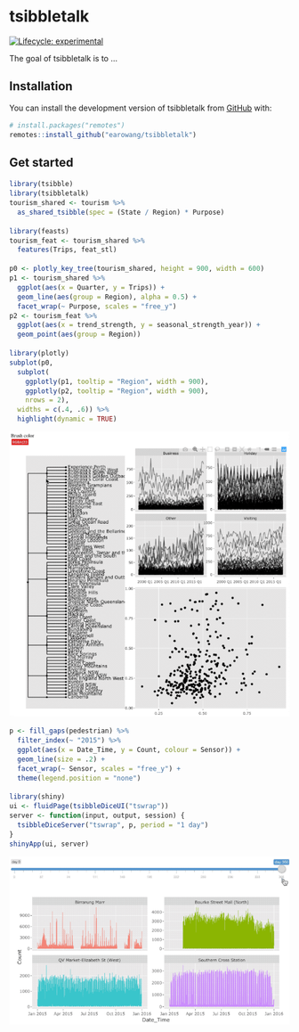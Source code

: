 
<!-- README.md is generated from README.Rmd. Please edit that file -->

# tsibbletalk

<!-- badges: start -->

[![Lifecycle:
experimental](https://img.shields.io/badge/lifecycle-experimental-orange.svg)](https://www.tidyverse.org/lifecycle/#experimental)
<!-- badges: end -->

The goal of tsibbletalk is to …

## Installation

You can install the development version of tsibbletalk from
[GitHub](https://github.com/) with:

``` r
# install.packages("remotes")
remotes::install_github("earowang/tsibbletalk")
```

## Get started

``` r
library(tsibble)
library(tsibbletalk)
tourism_shared <- tourism %>%
  as_shared_tsibble(spec = (State / Region) * Purpose)

library(feasts)
tourism_feat <- tourism_shared %>%
  features(Trips, feat_stl)

p0 <- plotly_key_tree(tourism_shared, height = 900, width = 600)
p1 <- tourism_shared %>%
  ggplot(aes(x = Quarter, y = Trips)) +
  geom_line(aes(group = Region), alpha = 0.5) +
  facet_wrap(~ Purpose, scales = "free_y")
p2 <- tourism_feat %>%
  ggplot(aes(x = trend_strength, y = seasonal_strength_year)) +
  geom_point(aes(group = Region))

library(plotly)
subplot(p0,
  subplot(
    ggplotly(p1, tooltip = "Region", width = 900),
    ggplotly(p2, tooltip = "Region", width = 900),
    nrows = 2),
  widths = c(.4, .6)) %>%
  highlight(dynamic = TRUE)
```

![](man/figures/tourism-crosstalk.gif)

``` r
p <- fill_gaps(pedestrian) %>%
  filter_index(~ "2015") %>% 
  ggplot(aes(x = Date_Time, y = Count, colour = Sensor)) +
  geom_line(size = .2) +
  facet_wrap(~ Sensor, scales = "free_y") +
  theme(legend.position = "none")

library(shiny)
ui <- fluidPage(tsibbleDiceUI("tswrap"))
server <- function(input, output, session) {
  tsibbleDiceServer("tswrap", p, period = "1 day")
}
shinyApp(ui, server)
```

![](man/figures/shiny-wrap.gif)
